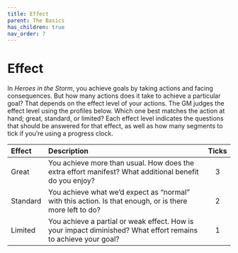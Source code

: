```yaml
---
title: Effect
parent: The Basics
has_children: true
nav_order: 7
---
```


# Effect
In *Heroes in the Storm*, you achieve goals by taking actions and facing consequences. But how many actions does it take to achieve a particular goal? That depends on the effect level of your actions. The GM judges the effect level using the profiles below. Which one best matches the action at hand; great, standard, or limited? Each effect level indicates the questions that should be answered for that effect, as well as how many segments to tick if you’re using a progress clock.

| Effect | Description | Ticks |
|:--------------|:------------|:-----:|
| Great | You achieve more than usual. How does the extra effort manifest? What additional benefit do you enjoy? | 3 |
| Standard | You achieve what we’d expect as “normal” with this action. Is that enough, or is there more left to do? | 2 |
| Limited | You achieve a partial or weak effect. How is your impact diminished? What effort remains to achieve your goal? | 1 |
